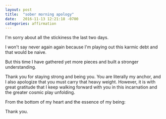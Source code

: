 ```yaml
---
layout: post
title:  "sober morning apology"
date:   2016-11-13 12:21:18 -0700
categories: affirmation
---
```


I'm sorry about all the stickiness the last two days.

I won't say never again again because I'm playing out this karmic debt and that
would be naive.

But this time I have gathered yet more pieces and built a stronger understanding.

Thank you for staying strong and being you. You are literally my anchor, and I
also apologize that you must carry that heavy weight. However, it is with great
gratitude that I keep walking forward with you in this incarnation and the
greater cosmic play unfolding.

From the bottom of my heart and the essence of my being:

Thank you.
